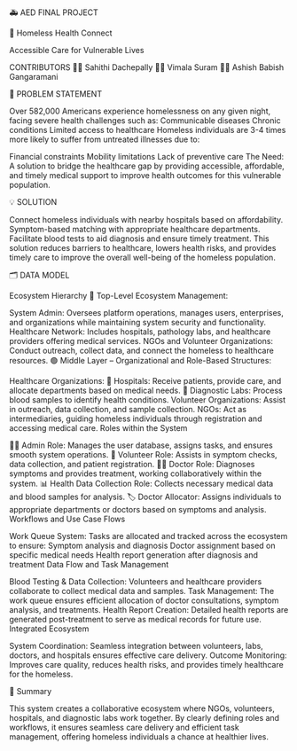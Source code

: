 🚑 AED FINAL PROJECT

🏥 Homeless Health Connect

Accessible Care for Vulnerable Lives

CONTRIBUTORS
👩‍💻 Sahithi Dachepally
👩‍💻 Vimala Suram
👨‍💻 Ashish Babish Gangaramani

📌 PROBLEM STATEMENT

Over 582,000 Americans experience homelessness on any given night, facing severe health challenges such as:
Communicable diseases
Chronic conditions
Limited access to healthcare
Homeless individuals are 3-4 times more likely to suffer from untreated illnesses due to:

Financial constraints
Mobility limitations
Lack of preventive care
The Need: A solution to bridge the healthcare gap by providing accessible, affordable, and timely medical support to improve health outcomes for this vulnerable population.

💡 SOLUTION

Connect homeless individuals with nearby hospitals based on affordability.
Symptom-based matching with appropriate healthcare departments.
Facilitate blood tests to aid diagnosis and ensure timely treatment.
This solution reduces barriers to healthcare, lowers health risks, and provides timely care to improve the overall well-being of the homeless population.

🗂 DATA MODEL

Ecosystem Hierarchy
🔵 Top-Level Ecosystem Management:

System Admin: Oversees platform operations, manages users, enterprises, and organizations while maintaining system security and functionality.
Healthcare Network: Includes hospitals, pathology labs, and healthcare providers offering medical services.
NGOs and Volunteer Organizations: Conduct outreach, collect data, and connect the homeless to healthcare resources.
🟢 Middle Layer – Organizational and Role-Based Structures:

Healthcare Organizations:
🏥 Hospitals: Receive patients, provide care, and allocate departments based on medical needs.
🧪 Diagnostic Labs: Process blood samples to identify health conditions.
Volunteer Organizations: Assist in outreach, data collection, and sample collection.
NGOs: Act as intermediaries, guiding homeless individuals through registration and accessing medical care.
Roles within the System

👨‍💼 Admin Role: Manages the user database, assigns tasks, and ensures smooth system operations.
🤝 Volunteer Role: Assists in symptom checks, data collection, and patient registration.
👩‍⚕️ Doctor Role: Diagnoses symptoms and provides treatment, working collaboratively within the system.
📊 Health Data Collection Role: Collects necessary medical data and blood samples for analysis.
🏷️ Doctor Allocator: Assigns individuals to appropriate departments or doctors based on symptoms and analysis.
Workflows and Use Case Flows

Work Queue System: Tasks are allocated and tracked across the ecosystem to ensure:
Symptom analysis and diagnosis
Doctor assignment based on specific medical needs
Health report generation after diagnosis and treatment
Data Flow and Task Management

Blood Testing & Data Collection: Volunteers and healthcare providers collaborate to collect medical data and samples.
Task Management: The work queue ensures efficient allocation of doctor consultations, symptom analysis, and treatments.
Health Report Creation: Detailed health reports are generated post-treatment to serve as medical records for future use.
Integrated Ecosystem

System Coordination: Seamless integration between volunteers, labs, doctors, and hospitals ensures effective care delivery.
Outcome Monitoring: Improves care quality, reduces health risks, and provides timely healthcare for the homeless.

🌟 Summary

This system creates a collaborative ecosystem where NGOs, volunteers, hospitals, and diagnostic labs work together. By clearly defining roles and workflows, it ensures seamless care delivery and efficient task management, offering homeless individuals a chance at healthier lives.

